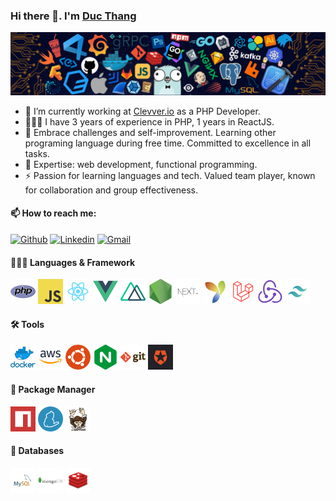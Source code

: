 ### Hi there 👋. I'm [Duc Thang](https://github.com/tienduc1206)
![](/header.png)

- 🔭 I’m currently working at [Clevver.io](https://www.clevver.io/) as a PHP Developer.
- 👨🏻‍💻 I have 3 years of experience in PHP, 1 years in ReactJS.
- 🌱 Embrace challenges and self-improvement. Learning other programing language during free time. Committed to excellence in all tasks.
- 💬 Expertise: web development, functional programming.
- ⚡ Passion for learning languages and tech. Valued team player, known for collaboration and group effectiveness.

#### 📫 How to reach me:
[![Github](https://img.shields.io/badge/-Github-000?style=flat&logo=Github&logoColor=white)](https://github.com/tienduc1206)
[![Linkedin](https://img.shields.io/badge/-LinkedIn-blue?style=flat&logo=Linkedin&logoColor=white)](https://www.linkedin.com/in/duc-thang-tien-50baa7257/)
[![Gmail](https://img.shields.io/badge/-Gmail-c14438?style=flat&logo=Gmail&logoColor=white)](mailto:tienducthang@gmail.com)

#### 👨🏻‍💻 Languages & Framework

<code><img height="40" src="https://raw.githubusercontent.com/github/explore/master/topics/php/php.png"></code>
<code><img height="40" src="https://raw.githubusercontent.com/github/explore/master/topics/javascript/javascript.png"></code>
<code><img height="40" src="https://raw.githubusercontent.com/github/explore/master/topics/react/react.png"></code>
<code><img height="40" src="https://raw.githubusercontent.com/github/explore/master/topics/vue/vue.png"></code>
<code><img height="40" src="https://raw.githubusercontent.com/github/explore/master/topics/nuxt/nuxt.png"></code>
<code><img height="40" src="https://raw.githubusercontent.com/github/explore/master/topics/nodejs/nodejs.png"></code>
<code><img height="40" src="https://raw.githubusercontent.com/github/explore/master/topics/nextjs/nextjs.png"></code>
<code><img height="40" src="https://raw.githubusercontent.com/github/explore/master/topics/yii/yii.png"></code>
<code><img height="40" src="https://raw.githubusercontent.com/github/explore/master/topics/laravel/laravel.png"></code>
<code><img height="40" src="https://raw.githubusercontent.com/github/explore/master/topics/redux/redux.png"></code>
<code><img height="40" src="https://raw.githubusercontent.com/github/explore/master/topics/tailwind/tailwind.png"></code>

#### 🛠 Tools
<code><img height="40" src="https://raw.githubusercontent.com/github/explore/master/topics/docker/docker.png"></code>
<code><img height="40" src="https://raw.githubusercontent.com/github/explore/master/topics/aws/aws.png"></code>
<code><img height="40" src="https://raw.githubusercontent.com/github/explore/master/topics/ubuntu/ubuntu.png"></code>
<code><img height="40" src="https://raw.githubusercontent.com/github/explore/master/topics/nginx/nginx.png"></code>
<code><img height="40" src="https://raw.githubusercontent.com/github/explore/master/topics/git/git.png"></code>
<code><img height="40" src="https://raw.githubusercontent.com/github/explore/master/topics/auth0/auth0.png"></code>

#### 🧰 Package Manager
<code><img height="40" src="https://raw.githubusercontent.com/github/explore/master/topics/npm/npm.png"></code>
<code><img height="40" src="https://raw.githubusercontent.com/github/explore/master/topics/yarn/yarn.png"></code>
<code><img height="40" src="https://raw.githubusercontent.com/github/explore/master/topics/composer/composer.png"></code>

#### 💾 Databases
<code><img height="40" src="https://raw.githubusercontent.com/github/explore/master/topics/mysql/mysql.png"></code>
<code><img height="40" src="https://raw.githubusercontent.com/github/explore/master/topics/mongodb/mongodb.png"></code>
<code><img height="40" src="https://raw.githubusercontent.com/github/explore/master/topics/redis/redis.png"></code>
